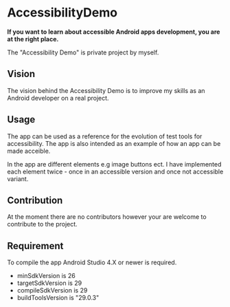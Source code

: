 # AccessibilityDemo
**If you want to learn about accessible Android apps development, you are at the right place.**

The "Accessibility Demo" is private project by myself.

<h2>Vision</h2>

The vision behind the Accessibility Demo is to improve my skills as an Android developer on a real project.

<h2>Usage</h2>

The app can be used as a reference for the evolution of test tools for accessibility. The app is also intended as an example of how an  app can be made acceible.

In the app are different elements e.g image buttons ect. I have implemented each element twice - once in an accessible version and once not accessible variant.

<h2>Contribution</h2>

At the moment there are no contributors however your are welcome to contribute to the project.

<h2>Requirement</h2>

To compile the app Android Studio 4.X or newer is required.

- minSdkVersion is 26
- targetSdkVersion is 29
- compileSdkVersion is 29
- buildToolsVersion is  "29.0.3"

